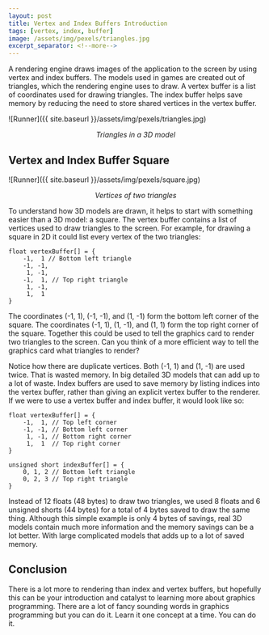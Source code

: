 ```yaml
---
layout: post
title: Vertex and Index Buffers Introduction
tags: [vertex, index, buffer]
image: /assets/img/pexels/triangles.jpg
excerpt_separator: <!--more-->
---
```


A rendering engine draws images of the application to the screen by using vertex and index buffers. The models used in games are created out of triangles, which the rendering engine uses to draw. A vertex buffer is a list of coordinates used for drawing triangles. The index buffer helps save memory by reducing the need to store shared vertices in the vertex buffer. 

<!--more-->

![Runner]({{ site.baseurl }}/assets/img/pexels/triangles.jpg)
<p align="center"><i>Triangles in a 3D model</i></p>

## Vertex and Index Buffer Square

![Runner]({{ site.baseurl }}/assets/img/pexels/square.jpg)
<p align="center"><i>Vertices of two triangles</i></p>

To understand how 3D models are drawn, it helps to start with something easier than a 3D model: a square. The vertex buffer contains a list of vertices used to draw triangles to the screen. For example, for drawing a square in 2D it could list every vertex of the two triangles:

	float vertexBuffer[] = {
		-1,  1 // Bottom left triangle
		-1, -1,
		 1, -1, 
		-1,  1, // Top right triangle
		 1, -1,
		 1,  1
	}

The coordinates (-1, 1), (-1, -1), and (1, -1) form the bottom left corner of the square. The coordinates (-1, 1), (1, -1), and (1, 1) form the top right corner of the square. Together this could be used to tell the graphics card to render two triangles to the screen. Can you think of a more efficient way to tell the graphics card what triangles to render?

Notice how there are duplicate vertices. Both (-1, 1) and (1, -1) are used twice. That is wasted memory. In big detailed 3D models that can add up to a lot of waste. Index buffers are used to save memory by listing indices into the vertex buffer, rather than giving an explicit vertex buffer to the renderer. If we were to use a vertex buffer and index buffer, it would look like so:

	float vertexBuffer[] = {
		-1,  1, // Top left corner
		-1, -1, // Bottom left corner
		 1, -1, // Bottom right corner
		 1,  1  // Top right corner
	}

	unsigned short indexBuffer[] = {
		0, 1, 2 // Bottom left triangle
		0, 2, 3 // Top right triangle
	}

Instead of 12 floats (48 bytes) to draw two triangles, we used 8 floats and 6 unsigned shorts (44 bytes) for a total of 4 bytes saved to draw the same thing. Although this simple example is only 4 bytes of savings, real 3D models contain much more information and the memory savings can be a lot better. With large complicated models that adds up to a lot of saved memory.

## Conclusion

There is a lot more to rendering than index and vertex buffers, but hopefully this can be your introduction and catalyst to learning more about graphics programming. There are a lot of fancy sounding words in graphics programming but you can do it. Learn it one concept at a time. You can do it.